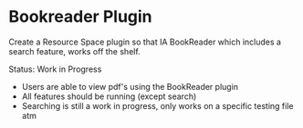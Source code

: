 # Bookreader Plugin

Create a Resource Space plugin so that IA BookReader which includes a search feature, works off the shelf.

Status: Work in Progress
- Users are able to view pdf's using the BookReader plugin
- All features should be running (except search)
- Searching is still a work in progress, only works on a specific testing file atm
